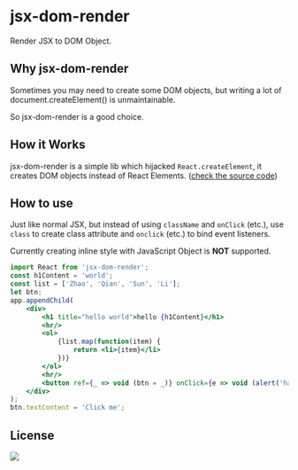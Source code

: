 # jsx-dom-render

Render JSX to DOM Object.

## Why jsx-dom-render

Sometimes you may need to create some DOM objects, but writing a lot of document.createElement() is unmaintainable.

So jsx-dom-render is a good choice.

## How it Works

jsx-dom-render is a simple lib which hijacked `React.createElement`, it creates DOM objects instead of React Elements. ([check the source code][1])

## How to use

Just like normal JSX, but instead of using `className` and `onClick` (etc.), use `class` to create class attribute and `onclick` (etc.) to bind event listeners.

Currently creating inline style with JavaScript Object is **NOT** supported.

```jsx
import React from 'jsx-dom-render';
const h1Content = 'world';
const list = ['Zhao', 'Qian', 'Sun', 'Li'];
let btn;
app.appendChild(
    <div>
        <h1 title="hello world">hello {h1Content}</h1>
        <hr/>
        <ol>
            {list.map(function(item) {
                return <li>{item}</li>
            })}
        </ol>
        <hr/>
        <button ref={_ => void (btn = _)} onClick={e => void (alert('haha'))}></button>
    </div>
);
btn.textContent = 'Click me';
```

## License

[![](http://www.wtfpl.net/wp-content/uploads/2012/12/wtfpl-badge-4.png)](http://www.wtfpl.net/)

[1]: https://github.com/oychao/jsx-dom-render/blob/master/index.js

